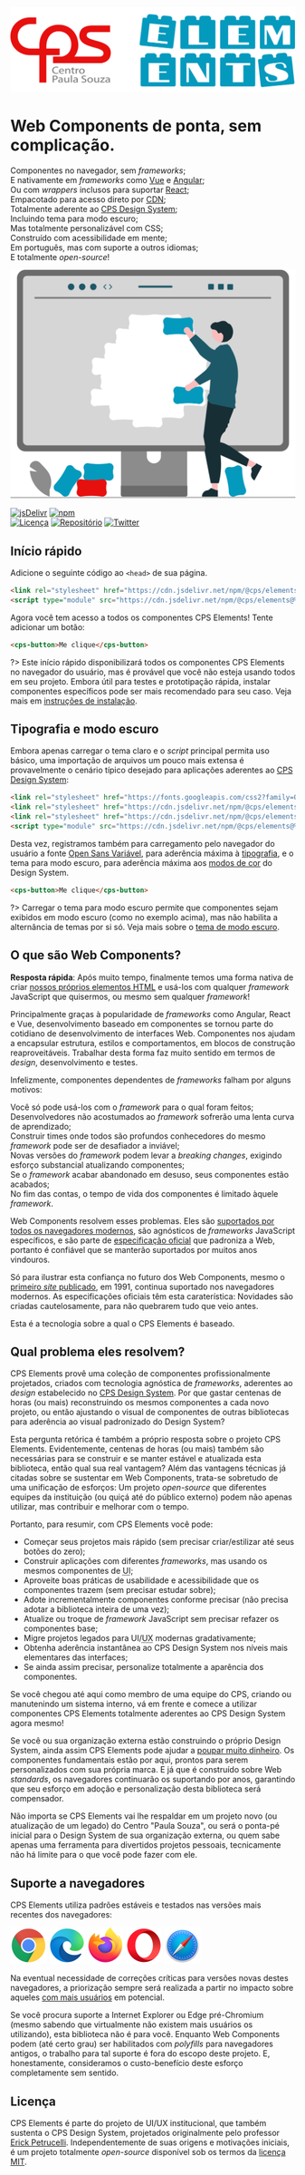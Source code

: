 <div class="splash">
<div class="splash-start">
<img class="splash-logo" src="./assets/images/wordmark.svg" alt="CPS Elements">

# Web Components de ponta, sem complicação.

<cps-icon name="globe"></cps-icon> Componentes no navegador, sem _frameworks_;<br />
<cps-icon name="plug-connected-fill"></cps-icon> E nativamente em _frameworks_ como [Vue](/frameworks/vue) e [Angular](/frameworks/angular);<br />
<cps-icon src="assets/images/react.svg"></cps-icon> Ou com _wrappers_ inclusos para suportar [React](/frameworks/react);<br />
<cps-icon name="box"></cps-icon> Empacotado para acesso direto por [CDN](https://www.cloudflare.com/pt-br/learning/cdn/what-is-a-cdn/);<br />
<cps-icon src="assets/images/art.svg"></cps-icon> Totalmente aderente ao [CPS Design System](https://cpsrepositorio.github.io/cps-design-system/);<br />
<cps-icon name="glasses-fill"></cps-icon> Incluindo tema para modo escuro;<br />
<cps-icon name="document-css"></cps-icon> Mas totalmente personalizável com CSS;<br />
<cps-icon src="assets/images/wheelchair.svg"></cps-icon> Construído com acessibilidade em mente;<br />
<cps-icon name="chat"></cps-icon> Em português, mas com suporte a outros idiomas;<br />
<cps-icon name="lock-open-fill"></cps-icon> E totalmente _open-source_!

</div>

<div class="splash-end">
<img class="splash-image" src="./assets/images/illustration-building-blocks.svg" alt="Ilustração lúdica de pessoa encaixando peças coloridas em um monitor gigante.">
</div>
</div>

[![jsDelivr](https://data.jsdelivr.com/v1/package/npm/@cps/elements/badge)](https://www.jsdelivr.com/package/npm/@cps/elements)
[![npm](https://img.shields.io/npm/dw/@cps/elements?label=npm&style=flat-square)](https://www.npmjs.com/package/@cps/elements)
<br />
[![Licença](https://img.shields.io/badge/license-MIT-232323.svg?style=flat-square)](https://github.com/cpsrepositorio/cps-elements/blob/next/LICENSE.md)
[![Repositório](https://img.shields.io/badge/GitHub-Code-232323.svg?style=flat-square&logo=github&logoColor=white)](https://github.com/cpsrepositorio/cps-elements)
[![Twitter](https://img.shields.io/badge/Twitter-Follow-00acee.svg?style=flat-square&logo=twitter&logoColor=white)](https://twitter.com/ErickPetru)

## Início rápido

Adicione o seguinte código ao `<head>` de sua página.

```html
<link rel="stylesheet" href="https://cdn.jsdelivr.net/npm/@cps/elements@%VERSION%/dist/themes/light.css" />
<script type="module" src="https://cdn.jsdelivr.net/npm/@cps/elements@%VERSION%/dist/elements.js"></script>
```

Agora você tem acesso a todos os componentes CPS Elements! Tente adicionar um botão:

<div style="font-family: sans-serif" class="cps-theme-light">

```html preview expanded no-vue
<cps-button>Me clique</cps-button>
```

</div>

?> Este início rápido disponibilizará todos os componentes CPS Elements no navegador do usuário, mas é provável que você não esteja usando todos em seu projeto. Embora útil para testes e prototipação rápida, instalar componentes específicos pode ser mais recomendado para seu caso. Veja mais em [instruções de instalação](fundamentos/instalação).

## Tipografia e modo escuro

Embora apenas carregar o tema claro e o _script_ principal permita uso básico, uma importação de arquivos um pouco mais extensa é provavelmente o cenário típico desejado para aplicações aderentes ao [CPS Design System](https://cpsrepositorio.github.io/cps-design-system/):

```html
<link rel="stylesheet" href="https://fonts.googleapis.com/css2?family=Open+Sans:wght@400;600;700&display=swap" />
<link rel="stylesheet" href="https://cdn.jsdelivr.net/npm/@cps/elements@%VERSION%/dist/themes/light.css" />
<link rel="stylesheet" href="https://cdn.jsdelivr.net/npm/@cps/elements@%VERSION%/dist/themes/dark.css" />
<script type="module" src="https://cdn.jsdelivr.net/npm/@cps/elements@%VERSION%/dist/elements.js"></script>
```

Desta vez, registramos também para carregamento pelo navegador do usuário a fonte [Open Sans Variável](https://fonts.google.com/specimen/Open+Sans), para aderência máxima à [tipografia](https://cpsrepositorio.github.io/cps-design-system/guia-visual/tipografia.html), e o tema para modo escuro, para aderência máxima aos [modos de cor](https://cpsrepositorio.github.io/cps-design-system/guia-visual/cores.html#modos-de-cor) do Design System.

<div class="cps-theme-dark">

```html preview expanded no-vue
<cps-button>Me clique</cps-button>
```

</div>

?> Carregar o tema para modo escuro permite que componentes sejam exibidos em modo escuro (como no exemplo acima), mas não habilita a alternância de temas por si só. Veja mais sobre o [tema de modo escuro](temas/modo-escuro).

## O que são Web Components?

**Resposta rápida**: Após muito tempo, finalmente temos uma forma nativa de criar [nossos próprios elementos HTML](https://developer.mozilla.org/pt-BR/docs/Web/Web_Components) e usá-los com qualquer _framework_ JavaScript que quisermos, ou mesmo sem qualquer _framework_!

Principalmente graças à popularidade de _frameworks_ como Angular, React e Vue, desenvolvimento baseado em componentes se tornou parte do cotidiano de desenvolvimento de interfaces Web. Componentes nos ajudam a encapsular estrutura, estilos e comportamentos, em blocos de construção reaproveitáveis. Trabalhar desta forma faz muito sentido em termos de _design_, desenvolvimento e testes.

Infelizmente, componentes dependentes de _frameworks_ falham por alguns motivos:

<cps-icon name="lock-closed-fill"></cps-icon> Você só pode usá-los com o _framework_ para o qual foram feitos;<br />
<cps-icon name="animal-turtle-fill"></cps-icon> Desenvolvedores não acostumados ao _framework_ sofrerão uma lenta curva de aprendizado;<br />
<cps-icon name="people-team-delete-fill"></cps-icon> Construir times onde todos são profundos conhecedores do mesmo _framework_ pode ser de desafiador a inviável;<br />
<cps-icon name="emoji-sad-fill"></cps-icon> Novas versões do _framework_ podem levar a _breaking changes_, exigindo esforço substancial atualizando componentes;<br />
<cps-icon name="arrow-trending-down-fill"></cps-icon> Se o _framework_ acabar abandonado em desuso, seus componentes estão acabados;<br />
<cps-icon name="timer-fill"></cps-icon> No fim das contas, o tempo de vida dos componentes é limitado àquele _framework_.

Web Components resolvem esses problemas. Eles são [suportados por todos os navegadores modernos](https://caniuse.com/#feat=custom-elementsv1), são agnósticos de _frameworks_ JavaScript específicos, e são parte de [especificação oficial](https://html.spec.whatwg.org/multipage/custom-elements.html) que padroniza a Web, portanto é confiável que se manterão suportados por muitos anos vindouros.

Só para ilustrar esta confiança no futuro dos Web Components, mesmo o [primeiro _site_ publicado](http://info.cern.ch/hypertext/WWW/TheProject.html), em 1991, continua suportado nos navegadores modernos. As especificações oficiais têm esta caraterística: Novidades são criadas cautelosamente, para não quebrarem tudo que veio antes.

Esta é a tecnologia sobre a qual o CPS Elements é baseado.

## Qual problema eles resolvem?

CPS Elements provê uma coleção de componentes profissionalmente projetados, criados com tecnologia agnóstica de _frameworks_, aderentes ao _design_ estabelecido no [CPS Design System](https://cpsrepositorio.github.io/cps-design-system/). Por que gastar centenas de horas (ou mais) reconstruindo os mesmos componentes a cada novo projeto, ou então ajustando o visual de componentes de outras bibliotecas para aderência ao visual padronizado do Design System?

Esta pergunta retórica é também a próprio resposta sobre o projeto CPS Elements. Evidentemente, centenas de horas (ou mais) também são necessárias para se construir e se manter estável e atualizada esta biblioteca, então qual sua real vantagem? Além das vantagens técnicas já citadas sobre se sustentar em Web Components, trata-se sobretudo de uma unificação de esforços: Um projeto _open-source_ que diferentes equipes da instituição (ou quiçá até do público externo) podem não apenas utilizar, mas contribuir e melhorar com o tempo.

Portanto, para resumir, com CPS Elements você pode:

- Começar seus projetos mais rápido (sem precisar criar/estilizar até seus botões do zero);
- Construir aplicações com diferentes _frameworks_, mas usando os mesmos componentes de <abbr title="User Interface">UI</abbr>;
- Aproveite boas práticas de usabilidade e acessibilidade que os componentes trazem (sem precisar estudar sobre);
- Adote incrementalmente componentes conforme precisar (não precisa adotar a biblioteca inteira de uma vez);
- Atualize ou troque de _framework_ JavaScript sem precisar refazer os componentes base;
- Migre projetos legados para UI/<abbr title="User Experience">UX</abbr> modernas gradativamente;
- Obtenha aderência instantânea ao CPS Design System nos níveis mais elementares das interfaces;
- Se ainda assim precisar, personalize totalmente a aparência dos componentes.

Se você chegou até aqui como membro de uma equipe do CPS, criando ou manutenindo um sistema interno, vá em frente e comece a utilizar componentes CPS Elements totalmente aderentes ao CPS Design System agora mesmo!

Se você ou sua organização externa estão construindo o próprio Design System, ainda assim CPS Elements pode ajudar a [poupar muito dinheiro](https://medium.com/eightshapes-llc/and-you-thought-buttons-were-easy-26eb5b5c1871). Os componentes fundamentais estão por aqui, prontos para serem personalizados com sua própria marca. E já que é construído sobre Web _standards_, os navegadores continuarão os suportando por anos, garantindo que seu esforço em adoção e personalização desta biblioteca será compensador.

Não importa se CPS Elements vai lhe respaldar em um projeto novo (ou atualização de um legado) do Centro "Paula Souza", ou será o ponta-pé inicial para o Design System de sua organização externa, ou quem sabe apenas uma ferramenta para divertidos projetos pessoais, tecnicamente não há limite para o que você pode fazer com ele.

## Suporte a navegadores

CPS Elements utiliza padrões estáveis e testados nas versões mais recentes dos navegadores:

<img src="./assets/images/chrome.png" alt="Chrome" title="Chrome" width="64" height="64" />
<img src="./assets/images/edge.png" alt="Edge" title="Edge" width="64" height="64" />
<img src="./assets/images/firefox.png" alt="Firefox" title="Firefox" width="64" height="64" />
<img src="./assets/images/opera.png" alt="Opera" title="Opera" width="64" height="64" />
<img src="./assets/images/safari.png" alt="Safari" title="Safari" width="64" height="64" />

Na eventual necessidade de correções críticas para versões novas destes navegadores, a priorização sempre será realizada a partir no impacto sobre aqueles [com mais usuários](https://gs.statcounter.com/browser-version-partially-combined-market-share/all/brazil) em potencial.

Se você procura suporte a Internet Explorer ou Edge pré-Chromium (mesmo sabendo que virtualmente não existem mais usuários os utilizando), esta biblioteca não é para você. Enquanto Web Components podem (até certo grau) ser habilitados com _polyfills_ para navegadores antigos, o trabalho para tal suporte é fora do escopo deste projeto. E, honestamente, consideramos o custo-benefício deste esforço completamente sem sentido.

## Licença

CPS Elements é parte do projeto de UI/UX institucional, que também sustenta o CPS Design System, projetados originalmente pelo professor [Erick Petrucelli](https://twitter.com/ErickPetru). Independentemente de suas origens e motivações iniciais, é um projeto totalmente _open-source_ disponível sob os termos da [licença MIT](http://escolhaumalicenca.com.br/licencas/mit/).
